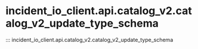 # incident_io_client.api.catalog_v2.catalog_v2_update_type_schema

::: incident_io_client.api.catalog_v2.catalog_v2_update_type_schema
